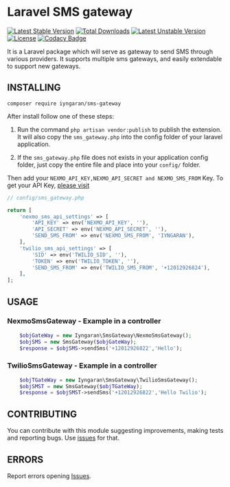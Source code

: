 # Laravel SMS gateway

[![Latest Stable Version](https://poser.pugx.org/iyngaran/sms-gateway/v/stable)](https://packagist.org/packages/iyngaran/sms-gateway)
[![Total Downloads](https://poser.pugx.org/iyngaran/sms-gateway/downloads)](https://packagist.org/packages/iyngaran/sms-gateway)
[![Latest Unstable Version](https://poser.pugx.org/iyngaran/sms-gateway/v/unstable)](https://packagist.org/packages/iyngaran/sms-gateway)
[![License](https://poser.pugx.org/iyngaran/sms-gateway/license)](https://packagist.org/packages/iyngaran/sms-gateway)
[![Codacy Badge](https://api.codacy.com/project/badge/Grade/d8897c5f55de469484a6762d4283cc77)](https://www.codacy.com/app/iyngaran/SendGridTransport?utm_source=github.com&amp;utm_medium=referral&amp;utm_content=iyngaran/SendGridTransport&amp;utm_campaign=Badge_Grade)

It is a Laravel package which will serve as gateway to send SMS through various providers. It supports multiple sms gateways, and easily extendable to support new gateways.

## INSTALLING

`composer require iyngaran/sms-gateway`

After install follow one of these steps:

1) Run the command `php artisan vendor:publish` to publish the extension. It will also copy the `sms_gateway.php` 
into the config folder of your laravel application.

2) If the `sms_gateway.php` file does not exists in your application config folder, just copy the entire file and place 
into your `config/` folder.

Then add your `NEXMO_API_KEY,NEXMO_API_SECRET and NEXMO_SMS_FROM` Key. To get your API Key, [please visit](https://developer.nexmo.com/)


```php
// config/sms_gateway.php

return [
    'nexmo_sms_api_settings' => [
        'API_KEY' => env('NEXMO_API_KEY', ''),
        'API_SECRET' => env('NEXMO_API_SECRET', ''),
        'SEND_SMS_FROM' => env('NEXMO_SMS_FROM', 'IYNGARAN'),
    ],
    'twilio_sms_api_settings' => [
        'SID' => env('TWILIO_SID', ''),
        'TOKEN' => env('TWILIO_TOKEN', ''),
        'SEND_SMS_FROM' => env('TWILIO_SMS_FROM', '+12012926824'),
    ],
];
```



## USAGE

### NexmoSmsGateway - Example in a controller

```php
    $objGateWay = new Iyngaran\SmsGateway\NexmoSmsGateway();
    $objSMS = new SmsGateway($objGateWay);
    $response = $objSMS->sendSms('+12012926822','Hello');
```

### TwilioSmsGateway - Example in a controller

```php
    $objTGateWay = new Iyngaran\SmsGateway\TwilioSmsGateway();
    $objSMST = new SmsGateway($objTGateWay);
    $response = $objSMST->sendSms('+12012926822','Hello Twilio');
```

## CONTRIBUTING

You can contribute with this module suggesting improvements, making tests and reporting bugs. Use [issues](https://github.com/iyngaran/sms-gateway/issues) for that.

## ERRORS 

Report errors opening [Issues](https://github.com/iyngaran/laravel-sms-gateway/issues).
